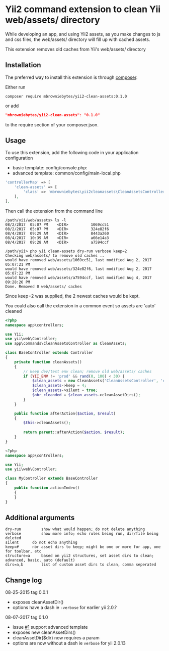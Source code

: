 Yii2 command extension to clean Yii web/assets/ directory
===================================

While developing an app, and using Yii2 assets, as you make changes to js and css files, the web/assets/ directory will fill up with cached assets.  

This extension removes old caches from Yii's web/assets/ directory

Installation
------------

The preferred way to install this extension is through [composer](http://getcomposer.org/download/).

Either run

```
composer require mbrowniebytes/yii2-clean-assets:0.1.0
```

or add

```json
"mbrowniebytes/yii2-clean-assets": "0.1.0"
```

to the require section of your composer.json.


Usage
-----

To use this extension, add the following code in your application configuration 
- basic template: config/console.php:
- advanced template: common/config/main-local.php
```php
'controllerMap' => [
    'clean-assets' => [
        'class' => 'mbrowniebytes\yii2cleanassets\CleanAssetsController',
    ],
],
```

Then call the extension from the command line 

```
/path/yii/web/assets> ls -l
08/2/2017  05:07 PM    <DIR>          1069cc51
08/2/2017  05:07 PM    <DIR>          324e82f6
08/4/2017  09:29 AM    <DIR>          8443a260
08/4/2017  10:39 AM    <DIR>          a66e14a3
08/4/2017  09:28 AM    <DIR>          a7594ccf

/path/yii> php yii clean-assets dry-run verbose keep=2
Checking web/assets/ to remove old caches ..
would have removed web/assets/1069cc51, last modified Aug 2, 2017 05:07:21 PM
would have removed web/assets/324e82f6, last modified Aug 2, 2017 05:07:22 PM
would have removed web/assets/a7594ccf, last modified Aug 4, 2017 09:28:26 PM
Done. Removed 0 web/assets/ caches
```

Since keep=2 was supplied, the 2 newest caches would be kept.

You could also call the extension in a common event so assets are 'auto' cleaned
```php
<?php
namespace app\controllers;

use Yii;
use yii\web\Controller;
use app\commands\CleanAssetsController as CleanAssets;

class BaseController extends Controller
{
	private function cleanAssets()
	{
		// keep dev/test env clean; remove old web/assets/ caches
		if (YII_ENV != 'prod' && rand(0, 100) < 30) {
			$clean_assets = new CleanAssets('CleanAssetsController', 'command');
			$clean_assets->keep = 4;
			$clean_assets->silent = true;
			$nbr_cleanded = $clean_assets->cleanAssetDirs();
		}
	}

	public function afterAction($action, $result)
	{
		$this->cleanAssets();
		
		return parent::afterAction($action, $result);
	}
}

<?php
namespace app\controllers;

use Yii;
use yii\web\Controller;

class MyController extends BaseController
{
    public function actionIndex()
    {
    }
}

```

Additional arguments
-------------------
```
dry-run     	show what would happen; do not delete anything
verbose     	show more info; echo rules being run, dir/file being deleted
silent		do not echo anything
keep=#		nbr asset dirs to keep; might be one or more for app, one for toolbar, etc
structure=a 	based on yii2 structures, set asset dirs to clean; advanced, basic, auto (default)
dirs=a,b    	list of custom asset dirs to clean, comma seperated
```

Change log
-----
08-25-2015 tag 0.0.1  
- exposes cleanAssetDir()
- options have a dash ie `-verbose` for earlier yii 2.0.?

08-07-2017 tag 0.1.0 
- issue [#1](../../issues/1) support advanced template
- exposes new cleanAssetDirs()
- cleanAssetDir($dir) now requires a param
- options are now without a dash ie `verbose` for yii 2.0.13  

